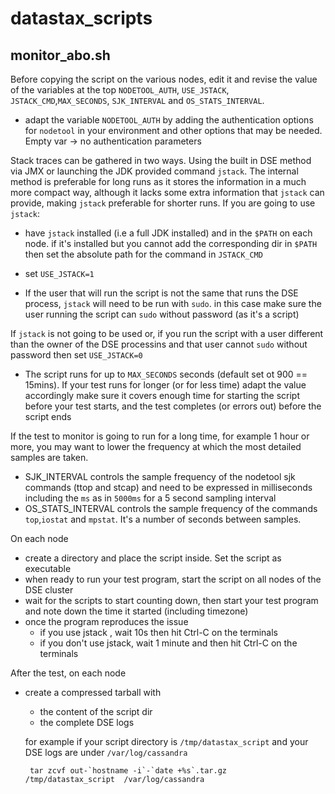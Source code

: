 # datastax_scripts

## monitor_abo.sh
Before copying the script on the various nodes, edit it and revise the value of the variables at the top `NODETOOL_AUTH`, `USE_JSTACK`, `JSTACK_CMD`,`MAX_SECONDS`, `SJK_INTERVAL` and `OS_STATS_INTERVAL`.

- adapt the variable `NODETOOL_AUTH` by adding the authentication options for `nodetool` in your environment
  and other options that may be needed.  Empty var -> no authentication parameters

Stack traces can be gathered in two ways. Using the built in DSE method via JMX or launching the JDK provided command `jstack`. The internal method is preferable for long runs as it stores the information in a much more compact way, although it lacks some extra information that `jstack` can provide, making `jstack` preferable for shorter runs. If you are going to use `jstack`:

- have `jstack` installed (i.e a full JDK installed) and in the `$PATH` on each node.
  if it's installed but you cannot add the corresponding dir in `$PATH` then set the absolute path for the command in `JSTACK_CMD`
  
- set  `USE_JSTACK=1`
  
- If the user that will run the script is not the same that runs the DSE process, `jstack` will need to be run with `sudo`.
  in this case make sure the user running the script can `sudo` without password (as it's a script)

If `jstack` is not going to be used or, if you run the script with a user different than the owner of the DSE processins and that user cannot `sudo` without password then set `USE_JSTACK=0`

- The script runs for up to `MAX_SECONDS` seconds (default set ot 900 == 15mins). If your test runs for longer (or for less time) adapt the value accordingly
  make sure it covers enough time for starting the script before your test starts, and the test completes (or errors out) before the script ends
  
If the test to monitor is going to run for a long time, for example 1 hour or more, you may want to lower the frequency at which the most detailed samples are taken.

- SJK_INTERVAL controls the sample frequency of the nodetool sjk commands (ttop and stcap) and need to be expressed in milliseconds including the `ms` as in `5000ms` for a 5 second sampling interval
- OS_STATS_INTERVAL controls the sample frequency of the commands `top`,`iostat` and `mpstat`. It's a number of seconds between samples.

On each node 
- create a directory and place the script inside. Set the script as executable
- when ready to run your test program, start the script on all nodes of the DSE cluster
- wait for the scripts to start counting down, then start your test program and note down the time it started (including timezone)
- once the program reproduces the issue 
   - if you use jstack , wait 10s then hit Ctrl-C on the terminals
   - if you don't use jstack, wait 1 minute and then hit Ctrl-C on the terminals
   
After the test, on each node
- create a compressed tarball with  
   - the content of the script dir
   - the complete DSE logs 
 
   for example if your script directory is `/tmp/datastax_script` and your DSE logs are under `/var/log/cassandra`

       tar zcvf out-`hostname -i`-`date +%s`.tar.gz   /tmp/datastax_script  /var/log/cassandra
